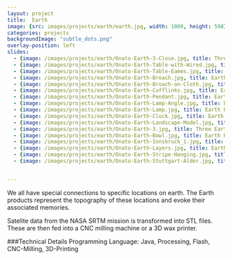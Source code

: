 ```yaml
---
layout: project
title:  Earth
image: {src: images/projects/earth/earth.jpg, width: 1000, height: 598}
categories: projects
backgroundImage: "subtle_dots.png"
overlay-position: left
slides:
  - {image: /images/projects/earth/Onato-Earth-3-Close.jpg, title: Three Earth Variations}
  - {image: /images/projects/earth/Onato-Earth-Table-with-Wired.jpg, title: Earth Table}
  - {image: /images/projects/earth/Onato-Earth-Table-Eames.jpg, title: Earth Table}
  - {image: /images/projects/earth/Onato-Earth-Broach.jpg, title: Earth Broach}
  - {image: /images/projects/earth/Onato-Earth-Broach-on-Cloth.jpg, title: Earth Broach}
  - {image: /images/projects/earth/Onato-Earth-Cufflinks.jpg, title: Earth Cufflinks}
  - {image: /images/projects/earth/Onato-Earth-Pendant.jpg, title: Earth Pendant}
  - {image: /images/projects/earth/Onato-Earth-Lamp-Angle.jpg, title: Earth Lamp from an Angle}
  - {image: /images/projects/earth/Onato-Earth-Lamp.jpg, title: Earth Lamp}
  - {image: /images/projects/earth/Onato-Earth-Clock.jpg, title: Earth Clock}
  - {image: /images/projects/earth/Onato-Earth-Landscape-Model.jpg, title: Earth Clock}
  - {image: /images/projects/earth/Onato-Earth-3.jpg, title: Three Earth Variations}
  - {image: /images/projects/earth/Onato-Earth-Bowl.jpg, title: Earth Pinstripe Bowl Stuttgart}
  - {image: /images/projects/earth/Onato-Earth-Innsbruck_1.jpg, title: Earth Pinstripe Bowl Innsbruck}
  - {image: /images/projects/earth/Onato-Earth-Layers.jpg, title: Earth Elevation}
  - {image: /images/projects/earth/Onato-Earth-Stripe-Hanging.jpg, title: Earth Hanging}
  - {image: /images/projects/earth/Onato-Earth-Stuttgart-Alder.jpg, title: Earth Alder}


---
```

We all have special connections to specific locations on earth. The Earth products represent the topography of these locations and evoke their associated memories.

Satelite data from the NASA SRTM mission is transformed into STL files. These are then fed into a CNC milling machine or a 3D wax printer.

###Technical Details
Programming Language: Java, Processing, Flash, CNC-Milling, 3D-Printing